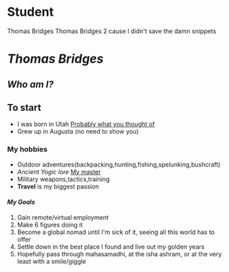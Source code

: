 # Student
Thomas  Bridges
Thomas Bridges 2 cause I didn't save the damn snippets
# _Thomas Bridges_

## *Who am I?*


## To start

* I was born in Utah [Probably what you thought of](https://unsplash.com/photos/uffQnKuJ-hc)
* Grew up in Augusta (no need to show you)

### My hobbies  
* Outdoor adventures(backpacking,hunting,fishing,spelunking,bushcraft)
* *_Ancient Yogic lore_* [My master](https://isha.sadhguru.org/us/en)
* Military weapons,tactics,training
* **Travel** is my biggest passion

#### _My Goals_
1. Gain remote/virtual employment
1. Make 6 figures doing it
1. Become a global nomad until I'm sick of it, seeing all this world has to offer
1. Settle down in the best place I found and live out my golden years
1. Hopefully pass through mahasamadhi, at the isha ashram, or at the very least with a smile/giggle